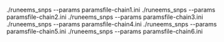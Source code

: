 ./runeems_snps --params paramsfile-chain1.ini
./runeems_snps --params paramsfile-chain2.ini 
./runeems_snps --params paramsfile-chain3.ini 
./runeems_snps --params paramsfile-chain4.ini 
./runeems_snps --params paramsfile-chain5.ini 
./runeems_snps --params paramsfile-chain6.ini 
